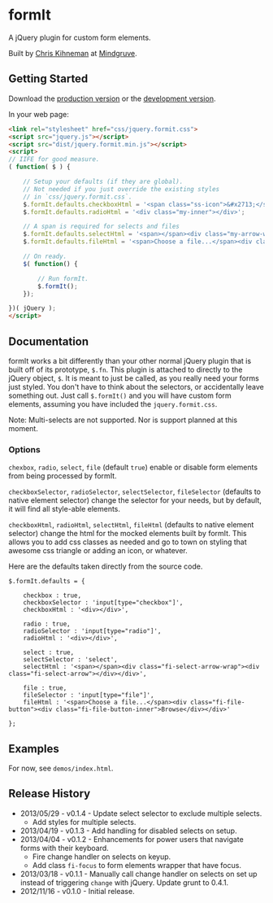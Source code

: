 # formIt

A jQuery plugin for custom form elements.

Built by [Chris Kihneman](http://ckihneman.github.com/) at [Mindgruve](http://mindgruve.com/).

## Getting Started

Download the [production version][min] or the [development version][max].

[min]: https://raw.github.com/mindgruve/formit/master/dist/jquery.formit.min.js
[max]: https://raw.github.com/mindgruve/formit/master/dist/jquery.formit.js

In your web page:

```html
<link rel="stylesheet" href="css/jquery.formit.css">
<script src="jquery.js"></script>
<script src="dist/jquery.formit.min.js"></script>
<script>
// IIFE for good measure.
( function( $ ) {

    // Setup your defaults (if they are global).
    // Not needed if you just override the existing styles
    // in `css/jquery.formit.css`.
    $.formIt.defaults.checkboxHtml = '<span class="ss-icon">&#x2713;</span>';
    $.formIt.defaults.radioHtml = '<div class="my-inner"></div>';

    // A span is required for selects and files
    $.formIt.defaults.selectHtml = '<span></span><div class="my-arrow-wrap"><div class="my-arrow"></div></div>';
    $.formIt.defaults.fileHtml = '<span>Choose a file...</span><div class="my-button"><div class="my-inner-button">Browse</div></div>';

    // On ready.
    $( function() {

        // Run formIt.
        $.formIt();
    });

})( jQuery );
</script>
```

## Documentation

formIt works a bit differently than your other normal jQuery plugin that is built off of its prototype, `$.fn`. This plugin is attached to directly to the jQuery object, `$`. It is meant to just be called, as you really need your forms just styled. You don't have to think about the selectors, or accidentally leave something out. Just call `$.formIt()` and you will have custom form elements, assuming you have included the `jquery.formit.css`.

Note: Multi-selects are not supported. Nor is support planned at this moment.

### Options

`chexbox`, `radio`, `select`, `file` (default `true`) enable or disable form elements from being processed by formIt.

`checkboxSelector`, `radioSelector`, `selectSelector`, `fileSelector` (defaults to native element selector) change the selector for your needs, but by default, it will find all style-able elements.

`checkboxHtml`, `radioHtml`, `selectHtml`, `fileHtml` (defaults to native element selector) change the html for the mocked elements built by formIt. This allows you to add css classes as needed and go to town on styling that awesome css triangle or adding an icon, or whatever.

Here are the defaults taken directly from the source code.

    $.formIt.defaults = {

        checkbox : true,
        checkboxSelector : 'input[type="checkbox"]',
        checkboxHtml : '<div></div>',

        radio : true,
        radioSelector : 'input[type="radio"]',
        radioHtml : '<div></div>',

        select : true,
        selectSelector : 'select',
        selectHtml : '<span></span><div class="fi-select-arrow-wrap"><div class="fi-select-arrow"></div></div>',

        file : true,
        fileSelector : 'input[type="file"]',
        fileHtml : '<span>Choose a file...</span><div class="fi-file-button"><div class="fi-file-button-inner">Browse</div></div>'

    };

## Examples

For now, see `demos/index.html`.

## Release History

* 2013/05/29 - v0.1.4 - Update select selector to exclude multiple selects.
    * Add styles for multiple selects.
* 2013/04/19 - v0.1.3 - Add handling for disabled selects on setup.
* 2013/04/04 - v0.1.2 - Enhancements for power users that navigate forms with their keyboard.
    * Fire change handler on selects on keyup.
    * Add class `fi-focus` to form elements wrapper that have focus.
* 2013/03/18 - v0.1.1 - Manually call change handler on selects on set up instead of triggering `change` with jQuery. Update grunt to 0.4.1.
* 2012/11/16 - v0.1.0 - Initial release.
